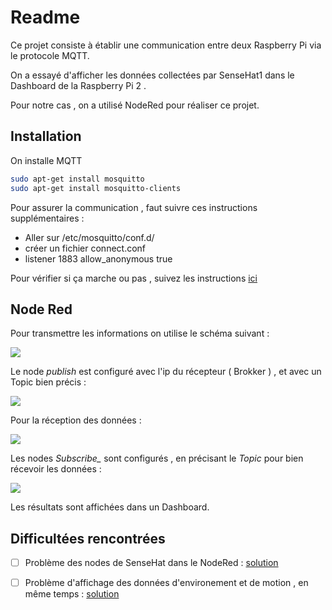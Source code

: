 # Readme

Ce projet consiste à établir une communication entre deux Raspberry Pi via le protocole MQTT.

On a essayé d'afficher les données collectées par SenseHat1 dans le Dashboard de la Raspberry Pi 2 .

Pour notre cas  , on a utilisé NodeRed pour réaliser ce projet.



## Installation
On  installe MQTT

```bash
sudo apt-get install mosquitto
sudo apt-get install mosquitto-clients
```
Pour assurer la communication , faut suivre ces instructions supplémentaires : 

- Aller sur /etc/mosquitto/conf.d/
- créer un fichier connect.conf
- listener 1883
  allow_anonymous true



Pour vérifier si ça marche ou pas , suivez les instructions [ici](https://projetsdiy.fr/mosquitto-broker-mqtt-raspberry-pi/)





## Node Red



Pour transmettre les informations on utilise le schéma suivant :



![](D:\OUT.JPG)



Le node *publish* est configuré avec l'ip du récepteur ( Brokker ) , et avec un Topic bien précis :



![](D:\out1.JPG)



Pour la réception des données : 



![](D:\IN.JPG)



Les nodes *Subscribe_* sont configurés , en précisant le *Topic* pour bien récevoir les données :



![](D:\in2.JPG)

Les résultats sont affichées dans un Dashboard.



## Difficultées rencontrées



- [ ] Problème des nodes de SenseHat dans le NodeRed : [solution](https://discourse.nodered.org/t/unable-to-find-sense-hat-library/54275/12)

- [ ] Problème d'affichage des données d'environement et de motion , en même temps : [solution](https://discourse.nodered.org/t/cant-read-motion-data-from-sense-hat-in-node-red/55323)

   